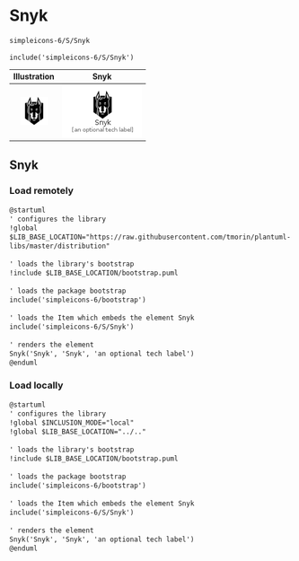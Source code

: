 # Snyk


```text
simpleicons-6/S/Snyk
```

```text
include('simpleicons-6/S/Snyk')
```



| Illustration | Snyk |
| :---: | :---: |
| ![illustration for Illustration](../../simpleicons-6/S/Snyk.png) | ![illustration for Snyk](../../simpleicons-6/S/Snyk.Local.png) |




## Snyk

### Load remotely
```plantuml
@startuml
' configures the library
!global $LIB_BASE_LOCATION="https://raw.githubusercontent.com/tmorin/plantuml-libs/master/distribution"

' loads the library's bootstrap
!include $LIB_BASE_LOCATION/bootstrap.puml

' loads the package bootstrap
include('simpleicons-6/bootstrap')

' loads the Item which embeds the element Snyk
include('simpleicons-6/S/Snyk')

' renders the element
Snyk('Snyk', 'Snyk', 'an optional tech label')
@enduml
```

### Load locally
```plantuml
@startuml
' configures the library
!global $INCLUSION_MODE="local"
!global $LIB_BASE_LOCATION="../.."

' loads the library's bootstrap
!include $LIB_BASE_LOCATION/bootstrap.puml

' loads the package bootstrap
include('simpleicons-6/bootstrap')

' loads the Item which embeds the element Snyk
include('simpleicons-6/S/Snyk')

' renders the element
Snyk('Snyk', 'Snyk', 'an optional tech label')
@enduml
```

